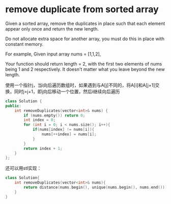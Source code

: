 # remove duplicate from sorted array

Given a sorted array, remove the duplicates in place such that each element appear only once and return the new length.

Do not allocate extra space for another array, you must do this in place with constant memory.

For example,
Given input array nums = [1,1,2],

Your function should return length = 2, with the first two elements of nums being 1 and 2 respectively. It doesn't matter what you leave beyond the new length.

使用一个指针j，当i向后遍历数组时，如果遇到与A[j]不同的，将A[i]和A[j+1]交换，同时j=j+1，即j向后移动一个位置，然后i继续向后遍历

```c++
class Solution {
public:
    int removeDuplicates(vector<int>& nums) {
        if (nums.empty()) return 0;
        int index = 0;
        for (int i = 0; i < nums.size(); i++){
            if(nums[index] != nums[i]){
                nums[++index] = nums[i];
            }
        }
        return index + 1;
    }
};        
```

还可以用stl实现：

```c++
class Solution{
    int removeDuplicates(vector<int>& nums){
        return distance(nums.begin(), unique(nums.begin(), nums.end()));
    }
}
```
